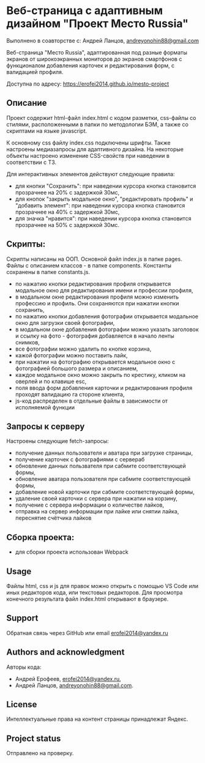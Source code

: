 # Веб-страница с адаптивным дизайном "Проект Место Russia"
Выполнено в соавторстве с: Андрей Ланцов, andreyonohin88@gmail.com

Веб-страница "Место Russia", адаптированная под разные форматы экранов от широкоэкранных мониторов до экранов смартфонов с функционалом добавления карточек и редактирования форм, с валидацией профиля.

Доступна по адресу: https://erofei2014.github.io/mesto-project

## Описание

Проект содержит html-файл index.html с кодом разметки, css-файлы со стилями, расположенными в папки по методологии БЭМ, а также со скриптами на языке javascript.

К основному css файлу index.css подключены шрифты. Также настроены медиазапросы для адаптивного дизайна. На некоторые объекты настроено изменение CSS-свойств при наведении в соответствии с ТЗ.

Для интерактивных элементов действуют следующие правила:

- для кнопки "Сохранить": при наведении курсора кнопка становится прозрачнее на 20% с задержкой 30мс,
- для кнопок "закрыть модальное окно", "редактировать профиль" и "добавить элемент": при наведении курсора кнопка становится прозрачнее на 40% с задержкой 30мс,
- для значка "нравится": при наведении курсора кнопка становится прозрачнее на 50% с задержкой 30мс.

## Скрипты:
Скрипты написаны на ООП. Основной файл index.js в папке pages. Файлы с описанием классов - в папке components. Константы сохранены в папке constants.js.

- по нажатию кнопки редактирования профиля открывается модальное окно для редактирования имени и профессии профиля,
- в модальном окне редактирования профиля можно изменить профессию и профиль. Они сохраняются при нажатии кнопки сохранить,
- по нажатию кнопки добавления фотографии открывается модальное окно для загрузки своей фотографии,
- в модальном окне добавления фотографии можно указать заголовок и ссылку на фото - фотография добавляется в начало ленты снимков,
- все фотографии можно удалить по кнопке корзина,
- кажой фотографии можно поставить лайк,
- при нажатии на фотографию открывается модальное окно с фотографией большого размера и описанием,
- каждое модальное окно можно закрыть по крестику, кликом на оверлей и по клавише esc,
- поля ввода форм добавления карточки и редактирования профиля проходят валидацию га стороне клиента,
- js-код распределен в отдельные файлы в зависимости от исполняемой функции

## Запросы к серверу
Настроены следующие fetch-запросы:
- получение данных пользователя и аватара при загрузке страницы,
- получение карточек с фотографиями с сервераб
- обновление данных пользвателя при сабмите соответствующей формы,
- обновление аватара пользователя при сабмите соответствующей формы,
- добавление новой карточки при сабмите соответствующей формы,
- удаление своей карточки с сервера при нажатии на корзину,
- получение с сервера информации о количестве лайков,
- отправка на сервер информации при лайке или снятии лайка, переснятие счётчика лайков

## Сборка проекта:
- для сборки проекта использован Webpack

## Usage

Файлы html, css и js для правок можно открыть с помощью VS Code или иных редакторов кода, или текстовых редакторов.
Для просмотра конечного результата файл index.html открывают в браузере.

## Support

Обратная связь через GitHub или email erofei2014@yandex.ru

## Authors and acknowledgment

Авторы кода:
 - Андрей Ерофеев, erofei2014@yandex.ru,
 - Андрей Ланцов, andreyonohin88@gmail.com.

## License

Интеллектуальные права на контент страницы принадлежат Яндекс.

## Project status

Отправлено на проверку.